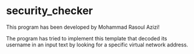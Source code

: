 # security_checker
This program has been developed by Mohammad Rasoul Azizi!

The program has tried to implement this template that decoded its username in an input text by looking for a specific virtual network address.